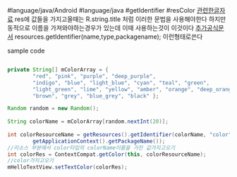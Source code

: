 #language/java/Android  #language/java  #getIdentifier #resColor
[관련한글자료](https://holika.tistory.com/entry/%EB%82%B4-%EB%A7%98%EB%8C%80%EB%A1%9C-%EC%A0%95%EB%A6%AC%ED%95%9C-%EC%95%88%EB%93%9C%EB%A1%9C%EC%9D%B4%EB%93%9C-getIdentifer-%EB%B3%80%EC%88%98%EA%B0%92%EC%9D%84-%EC%A1%B0%ED%95%A9%ED%95%B4%EC%84%9C-%EB%A6%AC%EC%86%8C%EC%8A%A4-%EC%95%84%EC%9D%B4%EB%94%94-%EB%B0%9B%EC%95%84%EC%98%A4%EA%B8%B0)
res에 값들을 가지고올때는
R.string.title 처럼 이러한 문법을 사용해야한다
하지만 동적으로 이름을 가져와야하는경우가 있는데 이때 사용하는것이 이것이다
[추가공식문서](https://developer.android.com/codelabs/android-training-support-libraries?index=..%2F..%2Fandroid-training#5)
resources.getIdentifier(name,type,packagename); 이런형태로쓴다

sample code
```Java

private String[] mColorArray = {  
        "red", "pink", "purple", "deep_purple",  
        "indigo", "blue", "light_blue", "cyan", "teal", "green",  
        "light_green", "lime", "yellow", "amber", "orange", "deep_orange",  
        "brown", "grey", "blue_grey", "black" };

Random random = new Random();  
  
String colorName = mColorArray[random.nextInt(20)];  
  
int colorResourceName = getResources().getIdentifier(colorName, "color",  
        getApplicationContext().getPackageName());
//리소스 부분에서 color타입의 colorName이름을 가진 값가지고오기  
int colorRes = ContextCompat.getColor(this, colorResourceName);
//color가지고오기
mHelloTextView.setTextColor(colorRes);

```